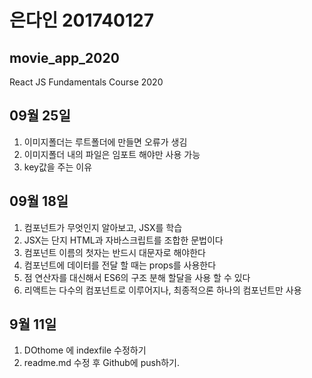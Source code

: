 # 은다인 201740127

## movie_app_2020
React JS Fundamentals Course 2020

## 09월 25일
1. 이미지폴더는 루트폴더에 만들면 오류가 생김
2. 이미지폴더 내의 파일은 임포트 해야만 사용 가능
3. key값을 주는 이유


## 09월 18일
1. 컴포넌트가 무엇인지 알아보고, JSX를 학습
2. JSX는 단지 HTML과 자바스크립트를 조합한 문법이다
3. 컴포넌트 이름의 첫자는 반드시 대문자로 해야한다
4. 컴포넌트에 데이터를 전달 할 때는 props를 사용한다
5. 점 연산자를 대신해서 ES6의 구조 분해 할달을 사용 할 수 있다
6. 리액트는 다수의 컴포넌트로 이루어지나, 최종적으론 하나의 컴포넌트만 사용

## 9월 11일
1. DOthome 에 indexfile 수정하기
2. readme.md 수정 후 Github에 push하기.